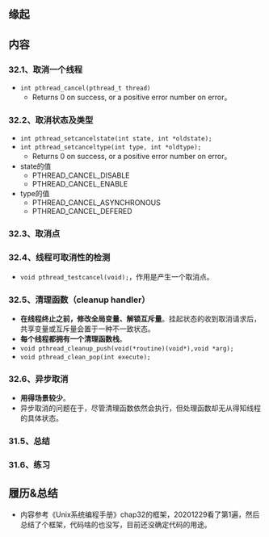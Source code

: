 ## 缘起

## 内容

### 32.1、取消一个线程

+ `int pthread_cancel(pthread_t thread)`
  + Returns 0 on success, or a positive error number on error。

### 32.2、取消状态及类型

+ `int pthread_setcancelstate(int state, int *oldstate);`
+ `int pthread_setcanceltype(int type, int *oldtype);`
  + Returns 0 on success, or a positive error number on error。
+ state的值
  +  PTHREAD_CANCEL_DISABLE
  + PTHREAD_CANCEL_ENABLE
+ type的值
  + PTHREAD_CANCEL_ASYNCHRONOUS
  + PTHREAD_CANCEL_DEFERED

### 32.3、取消点

### 32.4、线程可取消性的检测

+ `void pthread_testcancel(void);`，作用是产生一个取消点。

### 32.5、清理函数（cleanup handler）

+ **在线程终止之前，修改全局变量、解锁互斥量**。挂起状态的收到取消请求后，共享变量或互斥量会置于一种不一致状态。
+ **每个线程都拥有一个清理函数栈**。
+ `void pthread_cleanup_push(void(*routine)(void*),void *arg);`
+ `void pthread_clean_pop(int execute);`

### 32.6、异步取消

+ **用得场景较少**。
+ 异步取消的问题在于，尽管清理函数依然会执行，但处理函数却无从得知线程的具体状态。

### 31.5、总结

### 31.6、练习

## 履历&总结

+ 内容参考《Unix系统编程手册》chap32的框架，20201229看了第1遍，然后总结了个框架，代码啥的也没写，目前还没确定代码的用途。